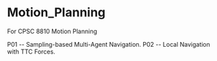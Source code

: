 # Motion_Planning
For CPSC 8810 Motion Planning

P01 -- Sampling-based Multi-Agent Navigation.
P02 -- Local Navigation with TTC Forces. 